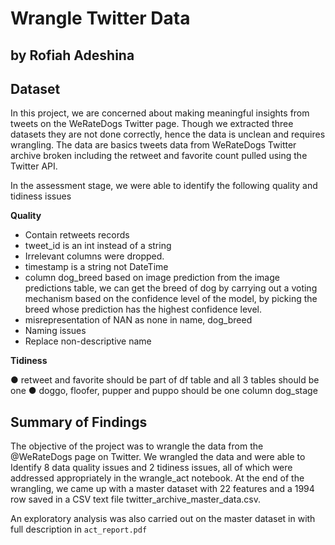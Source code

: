 # Wrangle Twitter Data
## by Rofiah Adeshina


## Dataset

In this project, we are concerned about making meaningful insights from tweets on the WeRateDogs Twitter page.
Though we extracted three datasets they are not done correctly, hence the data is unclean and requires wrangling.
The data are basics tweets data from WeRateDogs Twitter archive broken including the retweet and favorite count pulled using the Twitter API.


In the assessment stage, we were able to identify the following quality and tidiness issues

**Quality**

* Contain retweets records
* tweet_id is an int instead of a string
* Irrelevant columns were dropped.
* timestamp is a string not DateTime
* column dog_breed based on image prediction from the image predictions table, 
we can get the breed of dog by carrying out a voting mechanism based on the confidence level of the model, 
by picking the breed whose prediction has the highest confidence level.
* misrepresentation of NAN as none in name, dog_breed
* Naming issues
* Replace non-descriptive name

**Tidiness**

● retweet and favorite should be part of df table and all 3 tables should be one
● doggo, floofer, pupper and puppo should be one column dog_stage


## Summary of Findings

The objective of the project was to wrangle the data from the @WeRateDogs page on Twitter. 
We wrangled the data and were able to Identify 8 data quality issues and 2 tidiness issues, all of which were addressed appropriately in the wrangle_act notebook.
At the end of the wrangling, we came up with a master dataset with 22 features and a 1994 row saved in a CSV text file twitter_archive_master_data.csv.

An exploratory analysis was also carried out on the master dataset in with full description in `act_report.pdf`

